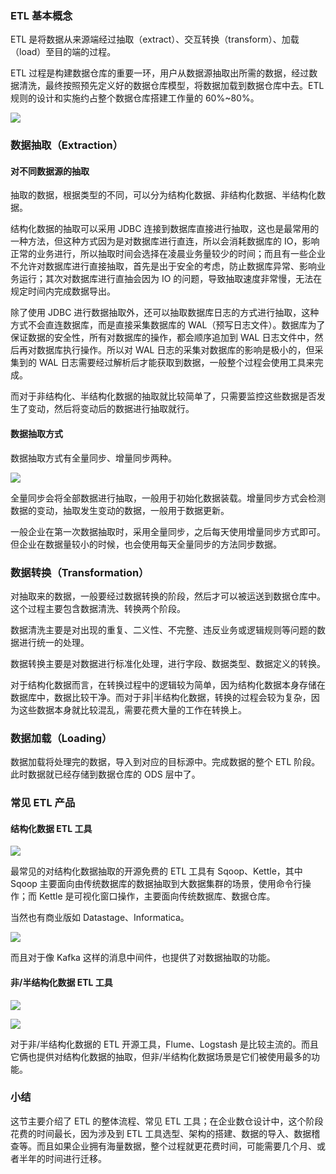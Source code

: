 ### ETL 基本概念

ETL 是将数据从来源端经过抽取（extract）、交互转换（transform）、加载（load）至目的端的过程。

ETL 过程是构建数据仓库的重要一环，用户从数据源抽取出所需的数据，经过数据清洗，最终按照预先定义好的数据仓库模型，将数据加载到数据仓库中去。ETL
规则的设计和实施约占整个数据仓库搭建工作量的 60%~80%。

![](https://images.gitbook.cn/6b556680-ef81-11ea-b27a-6f83744fa302)

### 数据抽取（Extraction）

#### **对不同数据源的抽取**

抽取的数据，根据类型的不同，可以分为结构化数据、非结构化数据、半结构化数据。

结构化数据的抽取可以采用 JDBC 连接到数据库直接进行抽取，这也是最常用的一种方法，但这种方式因为是对数据库进行直连，所以会消耗数据库的
IO，影响正常的业务进行，所以抽取时间会选择在凌晨业务量较少的时间；而且有一些企业不允许对数据库进行直接抽取，首先是出于安全的考虑，防止数据库异常、影响业务运行；其次对数据库进行直抽会因为
IO 的问题，导致抽取速度非常慢，无法在规定时间内完成数据导出。

除了使用 JDBC 进行数据抽取外，还可以抽取数据库日志的方式进行抽取，这种方式不会直连数据库，而是直接采集数据库的
WAL（预写日志文件）。数据库为了保证数据的安全性，所有对数据库的操作，都会顺序追加到 WAL 日志文件中，然后再对数据库执行操作。所以对 WAL
日志的采集对数据库的影响是极小的，但采集到的 WAL 日志需要经过解析后才能获取到数据，一般整个过程会使用工具来完成。

而对于非结构化、半结构化数据的抽取就比较简单了，只需要监控这些数据是否发生了变动，然后将变动后的数据进行抽取就行。

#### **数据抽取方式**

数据抽取方式有全量同步、增量同步两种。

![](https://images.gitbook.cn/7ef2c340-ef81-11ea-9bd3-c1ce0cf88d43)

全量同步会将全部数据进行抽取，一般用于初始化数据装载。增量同步方式会检测数据的变动，抽取发生变动的数据，一般用于数据更新。

一般企业在第一次数据抽取时，采用全量同步，之后每天使用增量同步方式即可。但企业在数据量较小的时候，也会使用每天全量同步的方法同步数据。

### 数据转换（Transformation）

对抽取来的数据，一般要经过数据转换的阶段，然后才可以被运送到数据仓库中。这个过程主要包含数据清洗、转换两个阶段。

数据清洗主要是对出现的重复、二义性、不完整、违反业务或逻辑规则等问题的数据进行统一的处理。

数据转换主要是对数据进行标准化处理，进行字段、数据类型、数据定义的转换。

对于结构化数据而言，在转换过程中的逻辑较为简单，因为结构化数据本身存储在数据库中，数据比较干净。而对于非|半结构化数据，转换的过程会较为复杂，因为这些数据本身就比较混乱，需要花费大量的工作在转换上。

### 数据加载（Loading）

数据加载将处理完的数据，导入到对应的目标源中。完成数据的整个 ETL 阶段。此时数据就已经存储到数据仓库的 ODS 层中了。

### 常见 ETL 产品

#### **结构化数据 ETL 工具**

![](https://images.gitbook.cn/91ebc9b0-ef81-11ea-a374-77fb7954ed83)

最常见的对结构化数据抽取的开源免费的 ETL 工具有 Sqoop、Kettle，其中 Sqoop
主要面向由传统数据库的数据抽取到大数据集群的场景，使用命令行操作；而 Kettle 是可视化窗口操作，主要面向传统数据库、数据仓库。

当然也有商业版如 Datastage、Informatica。

![](https://images.gitbook.cn/a33439f0-ef81-11ea-b27a-6f83744fa302)

而且对于像 Kafka 这样的消息中间件，也提供了对数据抽取的功能。

#### **非/半结构化数据 ETL 工具**

![](https://images.gitbook.cn/be652220-ef81-11ea-bc58-d7943dd51ce7)

![](https://images.gitbook.cn/cb4bbee0-ef81-11ea-9212-f1aa28746d87)

对于非/半结构化数据的 ETL 开源工具，Flume、Logstash
是比较主流的。而且它俩也提供对结构化数据的抽取，但非/半结构化数据场景是它们被使用最多的功能。

### 小结

这节主要介绍了 ETL 的整体流程、常见 ETL 工具；在企业数仓设计中，这个阶段花费的时间最长，因为涉及到 ETL
工具选型、架构的搭建、数据的导入、数据稽查等。而且如果企业拥有海量数据，整个过程就更花费时间，可能需要几个月、或者半年的时间进行迁移。

